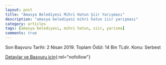 ```yaml
---
layout: post
title: "Amasya Belediyesi Mihri Hatun Şiir Yarışması"
description: "amasya belediyesi mihri hatun iiir yarışması"
category: articles
tags: [amasya belediyesi, mihri hatun, siir, yarisma]
comments: true
---
```


Son Başvuru Tarihi: 2 Nisan 2019.  Toplam Ödül: 14 Bin TLdir.
Konu: Serbest

[Detaylar ve Başvuru için](https://www.guncel-egitim.org/amasya-belediyesi-mihri-hatun-siir-yarismasi/){:rel="nofollow"}